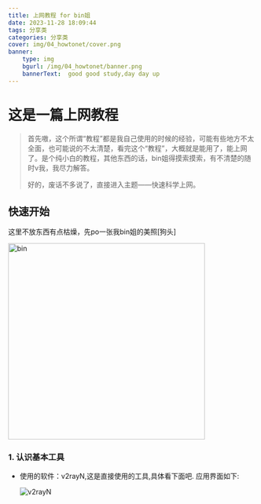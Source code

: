 ```yaml
---
title: 上网教程 for bin姐
date: 2023-11-28 18:09:44
tags: 分享类
categories: 分享类
cover: img/04_howtonet/cover.png
banner:
    type: img
    bgurl: /img/04_howtonet/banner.png
    bannerText:  good good study,day day up
---
```


# 这是一篇上网教程
> 首先嗷，这个所谓“教程”都是我自己使用的时候的经验，可能有些地方不太全面，也可能说的不太清楚，看完这个“教程”，大概就是能用了，能上网了。是个纯小白的教程，其他东西的话，bin姐得摸索摸索，有不清楚的随时v我，我尽力解答。
> 
> 好的，废话不多说了，直接进入主题——快速科学上网。

## 快速开始
这里不放东西有点枯燥，先po一张我bin姐的美照[狗头]

<img src="/img/04_howtonet/ibin.png" alt="bin" style="height: 400px;" />

### 1. 认识基本工具

- 使用的软件：v2rayN,这是直接使用的工具,具体看下面吧. 
  应用界面如下:

  <img src="/img/04_howtonet/v2rayN.png" alt="v2rayN"/>

